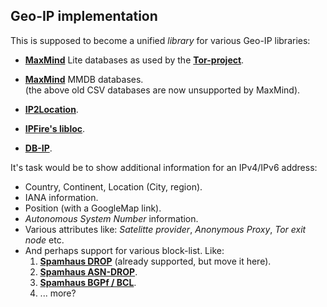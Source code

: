 ## Geo-IP implementation

This is supposed to become a unified *library* for various
Geo-IP libraries:

 * **[MaxMind](http://www.maxmind.com)** Lite databases
   as used by the **[Tor-project](https://gitweb.torproject.org/tor.git/plain/src/config/)**.

 * **[MaxMind](http://www.maxmind.com)** MMDB databases.<br>
   (the above old CSV databases are now unsupported by MaxMind).

 * **[IP2Location](https://github.com/chrislim2888/IP2Location-C-Library)**.

 * **[IPFire's libloc](https://git.ipfire.org/pub/git/location/libloc.git)**.

 * **[DB-IP](https://db-ip.com)**.


It's task would be to show additional information for an IPv4/IPv6 address:
 * Country, Continent, Location (City, region).
 * IANA information.
 * Position (with a GoogleMap link).
 * *Autonomous System Number* information.
 * Various attributes like: *Satelitte provider*, *Anonymous Proxy*, *Tor exit node* etc.
 * And perhaps support for various block-list. Like:
    1) **[Spamhaus DROP](http://www.spamhaus.org/drop/)** (already supported, but move it here).
    2) **[Spamhaus ASN-DROP](https://www.spamhaus.org/drop/)**.
    3) **[Spamhaus BGPf / BCL](https://www.spamhaus.org/bgpf/)**.
    4) ... more?



